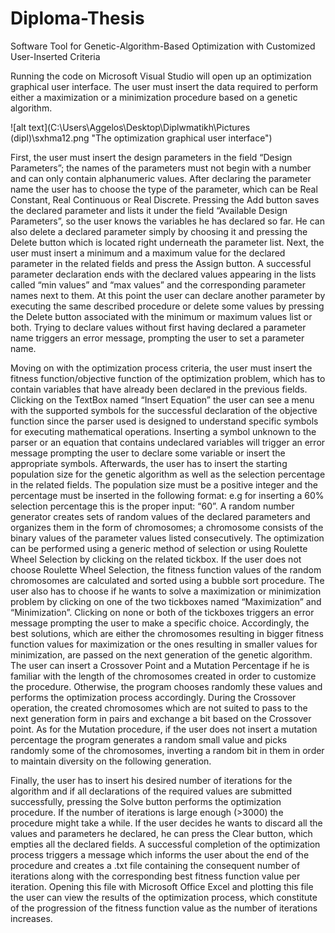 # Diploma-Thesis
Software Tool for Genetic-Algorithm-Based Optimization with Customized User-Inserted Criteria

Running the code on Microsoft Visual Studio will open up an optimization graphical user interface. The user must insert the data required to perform either a maximization or a minimization procedure based on a genetic algorithm.

![alt text](C:\Users\Aggelos\Desktop\Diplwmatikh\Pictures (dipl)\sxhma12.png "The optimization graphical user interface")

First, the user must insert the design parameters in the field “Design Parameters”; the names of the parameters must not begin with a number and can only contain alphanumeric values. After declaring the parameter name the user has to choose the type of the parameter, which can be Real Constant, Real Continuous or Real Discrete. Pressing the Add button saves the declared parameter and lists it under the field “Available Design Parameters”, so the user knows the variables he has declared so far. He can also delete a declared parameter simply by choosing it and pressing the Delete button which is located right underneath the parameter list. Next, the user must insert a minimum and a maximum value for the declared parameter in the related fields and press the Assign button. A successful parameter declaration ends with the declared values appearing in the lists called “min values” and “max values” and the corresponding parameter names next to them. At this point the user can declare another parameter by executing the same described procedure or delete some values by pressing the Delete button associated with the minimum or maximum values list or both. Trying to declare values without first having declared a parameter name triggers an error message, prompting the user to set a parameter name.

Moving on with the optimization process criteria, the user must insert the fitness function/objective function of the optimization problem, which has to contain variables that have already been declared in the previous fields. Clicking on the TextBox named “Insert Equation” the user can see a menu with the supported symbols for the successful declaration of the objective function since the parser used is designed to understand specific symbols for executing mathematical operations. Inserting a symbol unknown to the parser or an equation that contains undeclared variables will trigger an error message prompting the user to declare some variable or insert the appropriate symbols. Afterwards, the user has to insert the starting population size for the genetic algorithm as well as the selection percentage in the related fields. The population size must be a positive integer and the percentage must be inserted in the following format: e.g for inserting a 60% selection percentage this is the proper input: “60”. A random number generator creates sets of random values of the declared parameters and organizes them in the form of chromosomes; a chromosome consists of the binary values of the parameter values listed consecutively. The optimization can be performed using a generic method of selection or using Roulette Wheel Selection by clicking on the related tickbox. If the user does not choose Roulette Wheel Selection, the fitness function values of the random chromosomes are calculated and sorted using a bubble sort procedure. The user also has to choose if he wants to solve a maximization or minimization problem by clicking on one of the two tickboxes named “Maximization” and “Minimization”. Clicking on none or both of the tickboxes triggers an error message prompting the user to make a specific choice. Accordingly, the best solutions, which are either the chromosomes resulting in bigger fitness function values for maximization or the ones resulting in smaller values for minimization, are passed on the next generation of the genetic algorithm. The user can insert a Crossover Point and a Mutation Percentage if he is familiar with the length of the chromosomes created in order to customize the procedure. Otherwise, the program chooses randomly these values and performs the optimization process accordingly. During the Crossover operation, the created chromosomes which are not suited to pass to the next generation form in pairs and exchange a bit based on the Crossover point. As for the Mutation procedure, if the user does not insert a mutation percentage the program generates a random small value and picks randomly some of the chromosomes, inverting a random bit in them in order to maintain diversity on the following generation.

Finally, the user has to insert his desired number of iterations for the algorithm and if all declarations of the required values are submitted successfully, pressing the Solve button performs the optimization procedure. If the number of iterations is large enough (>3000) the procedure might take a while. If the user decides he wants to discard all the values and parameters he declared, he can press the Clear button, which empties all the declared fields. A successful completion of the optimization process triggers a message which informs the user about the end of the procedure and creates a .txt file containing the consequent number of iterations along with the corresponding best fitness function value per iteration. Opening this file with Microsoft Office Excel and plotting this file the user can view the results of the optimization process, which constitute of the progression of the fitness function value as the number of iterations increases.

